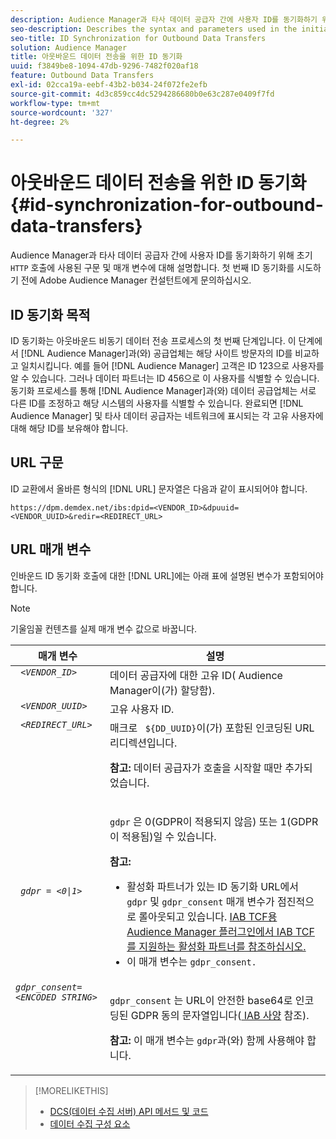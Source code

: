 ```yaml
---
description: Audience Manager과 타사 데이터 공급자 간에 사용자 ID를 동기화하기 위해 초기 HTTP 호출에 사용되는 구문 및 매개 변수에 대해 설명합니다. 첫 번째 ID 동기화를 시도하기 전에 Adobe Audience Manager 컨설턴트에게 문의하십시오.
seo-description: Describes the syntax and parameters used in the initial HTTP call to synchronize user IDs between Audience Manager and a third-party data provider. Contact your Adobe Audience Manager consultant before attempting your first ID synchronization.
seo-title: ID Synchronization for Outbound Data Transfers
solution: Audience Manager
title: 아웃바운드 데이터 전송을 위한 ID 동기화
uuid: f3849be8-1094-47db-9296-7482f020af18
feature: Outbound Data Transfers
exl-id: 02cca19a-eebf-43b2-b034-24f072fe2efb
source-git-commit: 4d3c859cc4dc5294286680b0e63c287e0409f7fd
workflow-type: tm+mt
source-wordcount: '327'
ht-degree: 2%

---
```


# 아웃바운드 데이터 전송을 위한 ID 동기화{#id-synchronization-for-outbound-data-transfers}

Audience Manager과 타사 데이터 공급자 간에 사용자 ID를 동기화하기 위해 초기 `HTTP` 호출에 사용된 구문 및 매개 변수에 대해 설명합니다. 첫 번째 ID 동기화를 시도하기 전에 Adobe Audience Manager 컨설턴트에게 문의하십시오.

<!-- c_id_sync_out.xml -->

## ID 동기화 목적

ID 동기화는 아웃바운드 비동기 데이터 전송 프로세스의 첫 번째 단계입니다. 이 단계에서 [!DNL Audience Manager]과(와) 공급업체는 해당 사이트 방문자의 ID를 비교하고 일치시킵니다. 예를 들어 [!DNL Audience Manager] 고객은 ID 123으로 사용자를 알 수 있습니다. 그러나 데이터 파트너는 ID 456으로 이 사용자를 식별할 수 있습니다. 동기화 프로세스를 통해 [!DNL Audience Manager]과(와) 데이터 공급업체는 서로 다른 ID를 조정하고 해당 시스템의 사용자를 식별할 수 있습니다. 완료되면 [!DNL Audience Manager] 및 타사 데이터 공급자는 네트워크에 표시되는 각 고유 사용자에 대해 해당 ID를 보유해야 합니다.

## URL 구문

ID 교환에서 올바른 형식의 [!DNL URL] 문자열은 다음과 같이 표시되어야 합니다.

```
https://dpm.demdex.net/ibs:dpid=<VENDOR_ID>&dpuuid=<VENDOR_UUID>&redir=<REDIRECT_URL>
```

## URL 매개 변수

인바운드 ID 동기화 호출에 대한 [!DNL URL]에는 아래 표에 설명된 변수가 포함되어야 합니다.

>[!NOTE]
>
>기울임꼴 컨텐츠를 실제 매개 변수 값으로 바꿉니다.

<table id="table_EB9F4246E2A34ABB8ED06EA458EB186F"> 
 <thead> 
  <tr> 
   <th colname="col1" class="entry"> 매개 변수 </th> 
   <th colname="col2" class="entry"> 설명 </th> 
  </tr> 
 </thead>
 <tbody> 
  <tr valign="top"> 
   <td colname="col1"> <code> <i>&lt;VENDOR_ID&gt;</i> </code> </td> 
   <td colname="col2">데이터 공급자에 대한 고유 ID(<span class="keyword"> Audience Manager</span>이(가) 할당함). </td> 
  </tr> 
  <tr valign="top"> 
   <td colname="col1"> <code> <i>&lt;VENDOR_UUID&gt;</i> </code> </td> 
   <td colname="col2"> 고유 사용자 ID. </td> 
  </tr> 
  <tr valign="top"> 
   <td colname="col1"> <code> <i>&lt;REDIRECT_URL&gt;</i> </code> </td> 
   <td colname="col2">매크로 <code> ${DD_UUID}</code>이(가) 포함된 인코딩된 URL 리디렉션입니다. <p><b>참고:</b> 데이터 공급자가 호출을 시작할 때만 추가되었습니다. </p> </td> 
  </tr> 
    </tr> 
  <tr> 
   <td colname="col1"> <code> <i>gdpr = &lt;0|1&gt;</i> </code> </td> 
   <td colname="col2"> <p><code>gdpr</code> 은 0(GDPR이 적용되지 않음) 또는 1(GDPR이 적용됨)일 수 있습니다.</p><p><b>참고:</b> <ul><li>활성화 파트너가 있는 ID 동기화 URL에서 <code>gdpr</code> 및 <code>gdpr_consent</code> 매개 변수가 점진적으로 롤아웃되고 있습니다. <a href="../../overview/data-security-and-privacy/aam-iab-plugin.md#aam-activation-partners">IAB TCF용 Audience Manager 플러그인에서 IAB TCF를 지원하는 활성화 파트너를 참조하십시오.</a></li><li>이 매개 변수는 <code>gdpr_consent.</code></li></ul></p></td>
  </tr> 
    </tr> 
  <tr valign="top"> 
   <td colname="col1"> <code><i>gdpr_consent=&lt;ENCODED STRING&gt;</i> </code> </td> 
   <td colname="col2"><p><code>gdpr_consent</code> 는 URL이 안전한 base64로 인코딩된 GDPR 동의 문자열입니다(<a href="https://github.com/InteractiveAdvertisingBureau/GDPR-Transparency-and-Consent-Framework/blob/master/URL-based%20Consent%20Passing_%20Framework%20Guidance.md#specifications" format="http" scope="external"> IAB 사양</a> 참조).</p><p><b>참고:</b> 이 매개 변수는 <code>gdpr</code>과(와) 함께 사용해야 합니다.</p> </td> 
  </tr> 
 </tbody> 
</table>

>[!MORELIKETHIS]
>
>* [DCS(데이터 수집 서버) API 메서드 및 코드](../../api/dcs-intro/dcs-event-calls/dcs-event-calls.md)
>* [데이터 수집 구성 요소](../../reference/system-components/components-data-collection.md)
